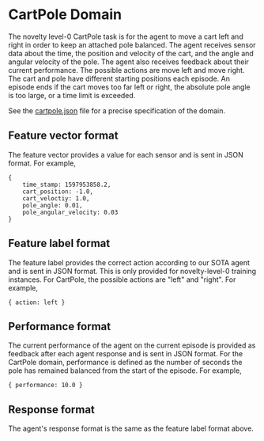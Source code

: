 # CartPole Domain

The novelty level-0 CartPole task is for the agent to move a cart left and
right in order to keep an attached pole balanced. The agent receives sensor
data about the time, the position and velocity of the cart, and the angle and
angular velocity of the pole. The agent also receives feedback about their
current performance. The possible actions are move left and move right. The
cart and pole have different starting positions each episode. An episode ends
if the cart moves too far left or right, the absolute pole angle is too large,
or a time limit is exceeded.

See the [cartpole.json](cartpole.json) file for a precise specification of the
domain.

## Feature vector format

The feature vector provides a value for each sensor and is sent in JSON format.
For example,

```
{
	time_stamp: 1597953858.2,
	cart_position: -1.0,
	cart_veloctiy: 1.0,
	pole_angle: 0.01,
	pole_angular_velocity: 0.03
}
```

## Feature label format

The feature label provides the correct action according to our SOTA agent and
is sent in JSON format. This is only provided for novelty-level-0 training
instances. For CartPole, the possible actions are "left" and "right". For
example,

```
{ action: left }
```

## Performance format

The current performance of the agent on the current episode is provided as
feedback after each agent response and is sent in JSON format. For the CartPole
domain, performance is defined as the number of seconds the pole has remained
balanced from the start of the episode. For example,

```
{ performance: 10.0 }
```

## Response format

The agent's response format is the same as the feature label format above.

